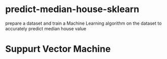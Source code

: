 # predict-median-house-sklearn
prepare a dataset and train a Machine Learning algorithm on the dataset to accurately predict median house value
# Suppurt Vector Machine
